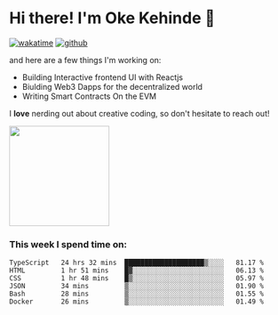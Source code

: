 # Hi there! I'm Oke Kehinde :cowboy_hat_face:

[![wakatime](https://wakatime.com/badge/user/5f3f42a0-7b4f-4c4b-b2da-012c5ac2fa62.svg)](https://wakatime.com/@5f3f42a0-7b4f-4c4b-b2da-012c5ac2fa62)
[![github](https://img.shields.io/github/followers/okeken?logo=github&style=plastic)](https://github.com/okeken?tab=followers)

and here are a few things I'm working on:

- Building Interactive frontend UI with Reactjs
- Biulding Web3 Dapps for the decentralized world
- Writing Smart Contracts On the EVM

I **love** nerding out about creative coding, so don't hesitate to reach out!


<img height="180em" src="https://github-readme-stats.vercel.app/api?username=okeken&show_icons=true&hide_border=true&&count_private=true&include_all_commits=true" />

### This week I spend time on:

<!--START_SECTION:waka-->

```text
TypeScript   24 hrs 32 mins  ████████████████████▒░░░░   81.17 %
HTML         1 hr 51 mins    █▓░░░░░░░░░░░░░░░░░░░░░░░   06.13 %
CSS          1 hr 48 mins    █▒░░░░░░░░░░░░░░░░░░░░░░░   05.97 %
JSON         34 mins         ▒░░░░░░░░░░░░░░░░░░░░░░░░   01.90 %
Bash         28 mins         ▒░░░░░░░░░░░░░░░░░░░░░░░░   01.55 %
Docker       26 mins         ▒░░░░░░░░░░░░░░░░░░░░░░░░   01.49 %
```

<!--END_SECTION:waka-->
